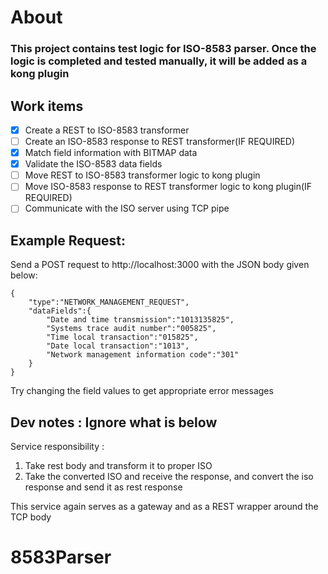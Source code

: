 # About

### This project contains test logic for ISO-8583 parser. Once the logic is completed and tested manually, it will be added as a kong plugin

## Work items
- [x] Create a REST to ISO-8583 transformer 
- [ ] Create an ISO-8583 response to REST transformer(IF REQUIRED)
- [x] Match field information with BITMAP data 
- [x] Validate the ISO-8583 data fields
- [ ] Move REST to ISO-8583 transformer logic to kong plugin
- [ ] Move ISO-8583 response to REST transformer logic to kong plugin(IF REQUIRED)
- [ ] Communicate with the ISO server using TCP pipe

## Example Request:
Send a POST request to http://localhost:3000 with the JSON body given below: 
```
{
	"type":"NETWORK_MANAGEMENT_REQUEST",
	"dataFields":{
		"Date and time transmission":"1013135825",
		"Systems trace audit number":"005825",
		"Time local transaction":"015825",
		"Date local transaction":"1013",
		"Network management information code":"301"
	}
}
```

Try changing the field values to get appropriate error messages


## Dev notes : Ignore what is below
Service responsibility : 
1. Take rest body and transform it to proper ISO
2. Take the converted ISO and receive the response, and convert the iso response and send it as rest response 

This service again serves as a gateway and as a REST wrapper around the TCP body

# 8583Parser
